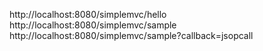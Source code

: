 http://localhost:8080/simplemvc/hello
http://localhost:8080/simplemvc/sample
http://localhost:8080/simplemvc/sample?callback=jsopcall